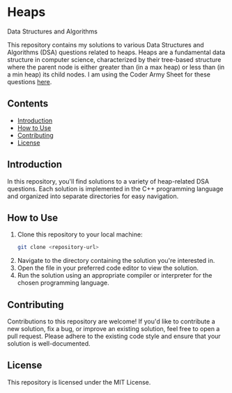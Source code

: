 # Heaps
Data Structures and Algorithms

This repository contains my solutions to various Data Structures and Algorithms (DSA) questions related to heaps. Heaps are a fundamental data structure in computer science, characterized by their tree-based structure where the parent node is either greater than (in a max heap) or less than (in a min heap) its child nodes. I am using the Coder Army Sheet for these questions [here](https://docs.google.com/spreadsheets/d/1Pud-vdSPhhljScynHvTUGRE5yxEV6dCMb45rOwoSt_Q/edit#gid=0).


## Contents
- [Introduction](#introduction)
- [How to Use](#how-to-use)
- [Contributing](#contributing)
- [License](#license)

## Introduction
In this repository, you'll find solutions to a variety of heap-related DSA questions. Each solution is implemented in the C++ programming language and organized into separate directories for easy navigation.

## How to Use
1. Clone this repository to your local machine:
    ```bash
    git clone <repository-url>
    ```
2. Navigate to the directory containing the solution you're interested in.
3. Open the file in your preferred code editor to view the solution.
4. Run the solution using an appropriate compiler or interpreter for the chosen programming language.

## Contributing
Contributions to this repository are welcome! If you'd like to contribute a new solution, fix a bug, or improve an existing solution, feel free to open a pull request. Please adhere to the existing code style and ensure that your solution is well-documented.

## License
This repository is licensed under the MIT License.
